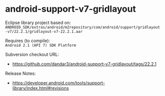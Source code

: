 android-support-v7-gridlayout
=============================

Eclipse library project based on:<br/>
`ANDROID_SDK/extras/android/m2repository/com/android/support/gridlayout-v7/22.2.1/gridlayout-v7-22.2.1.aar`<br/>

Requires (to compile):<br/>
`Android 2.1 (API 7) SDK Platform`

Subversion checkout URL:<br/>
* https://github.com/dandar3/android-support-v7-gridlayout/tags/22.2.1

Release Notes:
* https://developer.android.com/tools/support-library/index.html#revisions